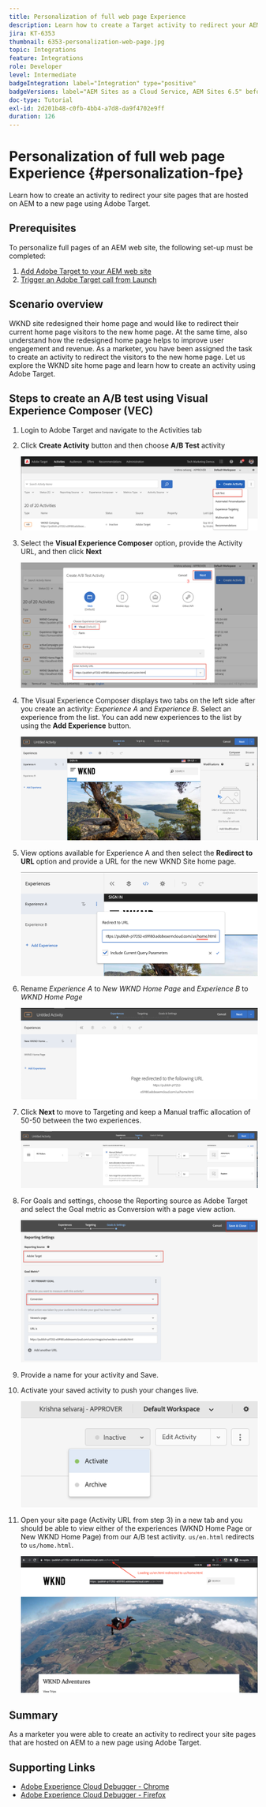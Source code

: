 ```yaml
---
title: Personalization of full web page Experience
description: Learn how to create a Target activity to redirect your AEM web site pages to new pages using Adobe Target.
jira: KT-6353
thumbnail: 6353-personalization-web-page.jpg
topic: Integrations
feature: Integrations
role: Developer
level: Intermediate
badgeIntegration: label="Integration" type="positive"
badgeVersions: label="AEM Sites as a Cloud Service, AEM Sites 6.5" before-title="false"
doc-type: Tutorial
exl-id: 2d201b48-c0fb-4bb4-a7d8-da9f4702e9ff
duration: 126
---
```

# Personalization of full web page Experience {#personalization-fpe}

Learn how to create an activity to redirect your site pages that are hosted on AEM to a new page using Adobe Target.

## Prerequisites

To personalize full pages of an AEM web site, the following set-up must be completed:

1. [Add Adobe Target to your AEM web site](./add-target-launch-extension.md)
1. [Trigger an Adobe Target call from Launch](./load-and-fire-target.md)

## Scenario overview

WKND site redesigned their home page and would like to redirect their current home page visitors to the new home page. At the same time, also understand how the redesigned home page helps to improve user engagement and revenue. As a marketer, you have been assigned the task to create an activity to redirect the visitors to the new home page. Let us explore the WKND site home page and learn how to create an activity using Adobe Target.

## Steps to create an A/B test using Visual Experience Composer (VEC)

1. Login to Adobe Target and navigate to the Activities tab
1. Click **Create Activity** button and then choose **A/B Test** activity

    ![A/B Activity](assets/ab-target-activity.png)

1. Select the **Visual Experience Composer** option,  provide the Activity URL, and then click **Next**

    ![Activity URL](assets/ab-test-url.png)

1. The Visual Experience Composer displays two tabs on the left side after you create an activity: *Experience A* and *Experience B*. Select an experience from the list. You can add new experiences to the list by using the **Add Experience** button.

    ![Experience Options](assets/experience-options.png)

1. View options available for Experience A and then select the **Redirect to URL** option and provide a URL for the new WKND Site home page.

    ![Redirect URL](assets/redirect-url.png)

1. Rename *Experience A* to *New WKND Home Page* and *Experience B* to *WKND Home Page*

    ![Adventures](assets/new-experiences.png)

1. Click **Next** to move to Targeting and keep a Manual traffic allocation of 50-50 between the two experiences. 

    ![Targeting](assets/targeting.png)

1. For Goals and settings, choose the Reporting source as Adobe Target and select the Goal metric as Conversion with a page view action.

    ![Goals](assets/goals.png)

1. Provide a name for your activity and Save.
1. Activate your saved activity to push your changes live.

    ![Goals](assets/activate.png)

1. Open your site page (Activity URL from step 3) in a new tab and you should be able to view either of the experiences (WKND Home Page or New WKND Home Page) from our A/B test activity. `us/en.html` redirects to `us/home.html`.

    ![Goals](assets/redirect-test.png)

## Summary

As a marketer you were able to create an activity to redirect your site pages that are hosted on AEM to a new page using Adobe Target.

## Supporting Links

* [Adobe Experience Cloud Debugger - Chrome](https://chrome.google.com/webstore/detail/adobe-experience-platform/bfnnokhpnncpkdmbokanobigaccjkpob) 
* [Adobe Experience Cloud Debugger - Firefox](https://addons.mozilla.org/en-US/firefox/addon/adobe-experience-platform-dbg/)
